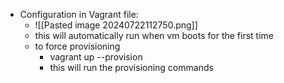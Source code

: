 - Configuration in Vagrant file:
	- ![[Pasted image 20240722112750.png]]
	- this will automatically run when vm boots for the first time
	- to force provisioning 
		- vagrant up --provision 
		- this will run the provisioning commands